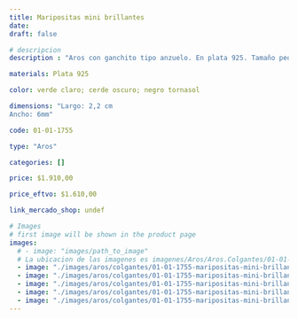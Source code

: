 ```yaml
---
title: Maripositas mini brillantes
date: 
draft: false

# descripcion
description : "Aros con ganchito tipo anzuelo. En plata 925. Tamaño pequeño. Muy livianos y coloridos. Apto para niñas."

materials: Plata 925

color: verde claro; cerde oscuro; negro tornasol

dimensions: "Largo: 2,2 cm
Ancho: 6mm"

code: 01-01-1755

type: "Aros"

categories: []

price: $1.910,00

price_eftvo: $1.610,00

link_mercado_shop: undef

# Images
# first image will be shown in the product page
images:
  # - image: "images/path_to_image"
  # La ubicacion de las imagenes es imagenes/Aros/Aros.Colgantes/01-01-1755-maripositas-mini-brillantes
  - image: "./images/aros/colgantes/01-01-1755-maripositas-mini-brillantes_a.jpg"
  - image: "./images/aros/colgantes/01-01-1755-maripositas-mini-brillantes_b.jpg"
  - image: "./images/aros/colgantes/01-01-1755-maripositas-mini-brillantes_c.jpg"
  - image: "./images/aros/colgantes/01-01-1755-maripositas-mini-brillantes_d.jpg"
  - image: "./images/aros/colgantes/01-01-1755-maripositas-mini-brillantes_e.jpg"
---
```

